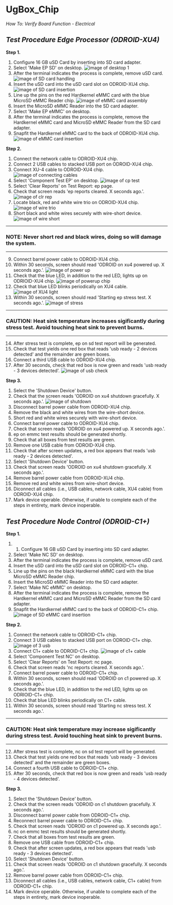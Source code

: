 # UgBox_Chip
*How To: Verify Board Function - Electrical*

## ***Test Procedure Edge Processor (ODROID-XU4)***

**Step 1.**
1. Configure 16 GB uSD Card by inserting into SD card adapter.
1. Select 'Make EP SD' on desktop.
![image of desktop 1](../images/Make_EP_SD.jpg)
1. After the terminal indicates the process is complete, remove uSD card.
![image of SD card handling](../images/SD_Card.jpg)
1. Insert the uSD card into the uSD card slot on ODROID-XU4 chip.
![image of SD card insertion](../images/SD_Insert.jpg)
1. Line up the pins on the red Hardkernel eMMC card with the blue MicroSD eMMC Reader chip.
![image of eMMC card assembly](../images/eMMC_Chip.jpg)
1. Insert the MicroSD eMMC Reader into the SD card adapter.
1. Select 'Make EP eMMC' on desktop.
1. After the terminal indicates the process is complete, remove the Hardkernel eMMC card and MicroSD eMMC Reader from the SD card adapter.
1. Snapfit the Hardkernel eMMC card to the back of ODROID-XU4 chip.
![image of eMMC card insertion](../images/eMMC_Insert.jpg)

**Step 2.**
1. Connect the network cable to ODROID-XU4 chip.
1. Connect 2 USB cables to stacked USB port on ODROID-XU4 chip.
1. Connect XU-4 cable to ODROID-XU4 chip.
![image of connecting cables](../images/Plug_in_Cables.jpg)
1. Select 'Component Test EP' on desktop.
![image of cp test](../images/CP_test_select.jpg)
1. Select 'Clear Reports' on Test Report: ep page.
1. Check that screen reads 'ep reports cleared. X seconds ago.'.
![image of clr rep](../images/Clear_Reports.jpg)
1. Locate black, red and white wire trio on ODROID-XU4 chip.
![image of wire trio](../images/trio_wires.jpg)
1. Short black and white wires securely with wire-short device.
![image of wire short](../images/Short_wires.jpg)

***
### **NOTE: Never short red and black wires, doing so will damage the system.**
***

9. Connect barrel power cable to ODROID-XU4 chip.
1. Within 30 seconds, screen should read 'ODROID on xu4 powered up. X seconds ago.'.
![image of power up](../images/Power_insert.jpg)
1. Check that the blue LED, in addition to the red LED, lights up on ODRIOID-XU4 chip.
![image of powerup chip](../images/blueandred_powerup.jpg)
1. Check that blue LED blinks periodically on XU4 cable.
![image of XU4 light](../images/XU4_Cable.jpg)
1. Within 30 seconds, screen should read 'Starting ep stress test. X seconds ago.'.
![image of stress](../images/stress_test.jpg)

***
### **CAUTION: Heat sink temperature increases sigificantly during stress test. Avoid touching heat sink to prevent burns.**
***

14. After stress test is complete, ep on sd test report will be generated.
1. Check that test yields one red box that reads 'usb ready - 2 devices detected' and the remainder are green boxes.
1. Connect a third USB cable to ODROID-XU4 chip.
1. After 30 seconds, check that red box is now green and reads 'usb ready - 3 devices detected'.
![image of usb check](../images/USB_check.jpg)

**Step 3.**
1. Select the 'Shutdown Device' button.
1. Check that the screen reads 'ODROID on xu4 shutdown gracefully. X seconds ago.'.
![image of shutdown](../images/Shutdown.jpg)
1. Disconnect barrel power cable from ODROID-XU4 chip.
1. Remove the black and white wires from the wire-short device.
1. Short red and white wires securely with wire-short device.
1. Connect barrel power cable to ODROID-XU4 chip.
1. Check that screen reads 'ODROID on xu4 powered up. X seconds ago.'.
1. ep on emmc test results should be generated shortly.
1. Check that all boxes from test results are green.
1. Remove one USB cable from ODROID-XU4 chip.
1. Check that after screen updates, a red box appears that reads 'usb ready - 2 devices detected'.
1. Select 'Shutdown Device' button.
1. Check that screen reads 'ODROID on xu4 shutdown gracefully. X seconds ago.'.
1. Remove barrel power cable from ODROID-XU4 chip.
1. Remove red and white wires from wire-short device.
1. Diconnect all cables (i.e., USB cables, network cable, XU4 cable) from ODROID-XU4 chip.
1. Mark device operable. Otherwise, if unable to complete each of the steps in entirety, mark device inoperable.


## ***Test Procedure Node Control (ODROID-C1+)***


**Step 1.**
1. 1. Configure 16 GB uSD Card by inserting into SD card adapter.
1. Select 'Make NC SD' on desktop.
1. After the terminal indicates the process is complete, remove uSD card.
1. Insert the uSD card into the uSD card slot on ODROID-C1+ chip.
1. Line up the pins on the black Hardkernel eMMC card with the blue MicroSD eMMC Reader chip.
1. Insert the MicroSD eMMC Reader into the SD card adapter.
1. Select 'Make NC eMMC' on desktop.
1. After the terminal indicates the process is complete, remove the Hardkernel eMMC card and MicroSD eMMC Reader from the SD card adapter.
1. Snapfit the Hardkernel eMMC card to the back of ODROID-C1+ chip.
![image of SD eMMC card insertion](../images/c1+_SD_eMMC_insertion.jpg)

**Step 2.**
1. Connect the network cable to ODROID-C1+ chip.
1. Connect 3 USB cables to stacked USB port on ODROID-C1+ chip.
![image of 3 usb](../images/USB_3%3E4.jpg)
1. Connect C1+ cable to ODROID-C1+ chip.
![image of c1+ cable](../images/C1+.jpg)
1. Select 'Component Test NC' on desktop.
1. Select 'Clear Reports' on Test Report: nc page.
1. Check that screen reads 'nc reports cleared. X seconds ago.'.
1. Connect barrel power cable to ODROID-C1+ chip.
1. Within 30 seconds, screen should read 'ODROID on c1 powered up. X seconds ago.'.
1. Check that the blue LED, in addition to the red LED, lights up on ODRIOID-C1+ chip.
1. Check that blue LED blinks periodically on C1+ cable.
1. Within 30 seconds, screen should read 'Starting nc stress test. X seconds ago.'.

***
### **CAUTION: Heat sink temperature may increase sigificantly during stress test. Avoid touching heat sink to prevent burns.**
***

12. After stress test is complete, nc on sd test report will be generated.
1. Check that test yields one red box that reads 'usb ready - 3 devices detected' and the remainder are green boxes.
1. Connect a fourth USB cable to ODROID-C1+ chip.
1. After 30 seconds, check that red box is now green and reads 'usb ready - 4 devices detected'.

**Step 3.**
1. Select the 'Shutdown Device' button.
1. Check that the screen reads 'ODROID on c1 shutdown gracefully. X seconds ago.'.
1. Disconnect barrel power cable from ODROID-C1+ chip.
1. Reconnect barrel power cable to ODROID-C1+ chip.
1. Check that screen reads 'ODROID on c1 powered up. X seconds ago.'.
1. nc on emmc test results should be generated shortly.
1. Check that all boxes from test results are green.
1. Remove one USB cable from ODROID-C1+ chip.
1. Check that after screen updates, a red box appears that reads 'usb ready - 3 devices detected'.
1. Select 'Shutdown Device' button.
1. Check that screen reads 'ODROID on c1 shutdown gracefully. X seconds ago.'.
1. Remove barrel power cable from ODROID-C1+ chip.
1. Diconnect all cables (i.e., USB cables, network cable, C1+ cable) from ODROID-C1+ chip.
1. Mark device operable. Otherwise, if unable to complete each of the steps in entirety, mark device inoperable.

